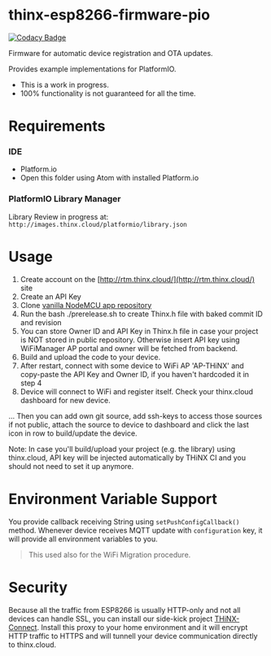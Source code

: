# thinx-esp8266-firmware-pio

[![Codacy Badge](https://api.codacy.com/project/badge/Grade/391e02d431bc45b5a1c7a59e48b109a6)](https://www.codacy.com/app/suculent/thinx-firmware-esp8266-pio?utm_source=github.com&utm_medium=referral&utm_content=suculent/thinx-firmware-esp8266-pio&utm_campaign=badger)

Firmware for automatic device registration and OTA updates.

Provides example implementations for PlatformIO.

* This is a work in progress.
* 100% functionality is not guaranteed for all the time.

# Requirements

### IDE

- Platform.io
- Open this folder using Atom with installed Platform.io

### PlatformIO Library Manager

Library Review in progress at: `http://images.thinx.cloud/platformio/library.json`

# Usage

1. Create account on the [http://rtm.thinx.cloud/](http://rtm.thinx.cloud/) site
2. Create an API Key
3. Clone [vanilla NodeMCU app repository](https://github.com/suculent/thinx-firmware-esp8266)
4. Run the bash ./prerelease.sh to create Thinx.h file with baked commit ID and revision
5. You can store Owner ID and API Key in Thinx.h file in case your project is NOT stored in public repository. Otherwise insert API key using WiFiManager AP portal and owner will be fetched from backend.
6. Build and upload the code to your device.
7. After restart, connect with some device to WiFi AP 'AP-THiNX' and copy-paste the API Key and Owner ID, if you haven't hardcoded it in step 4
8. Device will connect to WiFi and register itself. Check your thinx.cloud dashboard for new device.

... Then you can add own git source, add ssh-keys to access those sources if not public, attach the source to device to dashboard and click the last icon in row to build/update the device.

Note: In case you'll build/upload your project (e.g. the library) using thinx.cloud, API key will be injected automatically by THiNX CI and you should not need to set it up anymore.

# Environment Variable Support

You provide callback receiving String using `setPushConfigCallback()` method. Whenever device receives MQTT update with `configuration` key, it will provide all environment variables to you.

> This used also for the WiFi Migration procedure.

# Security

Because all the traffic from ESP8266 is usually HTTP-only and not all devices can handle SSL, you can install our side-kick project [THiNX-Connect](https://github.com/suculent/thinx-connect). Install this proxy to your home environment and it will encrypt HTTP traffic to HTTPS and will tunnell your device communication directly to thinx.cloud.
